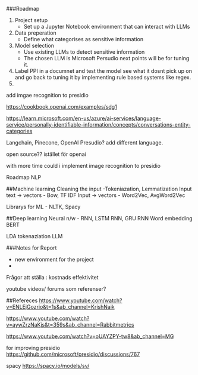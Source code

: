 
###Roadmap
1. Project setup
   - Set up a Jupyter Notebook environment that can interact with LLMs
2. Data preperation
    - Define what categorises as sensitive information
3. Model selection
    - Use existing LLMs to detect sensitive information
    - The chosen LLM is Microsoft Persudio next points will be for tuning it.
4. Label PPI in a documnet and test the model see what it dosnt pick up on and go back to tuning it by implementing rule based systems like regex.
5. 


add imgae recognition to presidio


https://cookbook.openai.com/examples/sdg1

https://learn.microsoft.com/en-us/azure/ai-services/language-service/personally-identifiable-information/concepts/conversations-entity-categories

Langchain, Pinecone, OpenAI
Presudio? add different language.


open source?? istället för openai

with more time could i implement image recognition to presidio




Roadmap NLP

##Machine learning
Cleaning the input -Tokeniazation, Lemmatization
Input text -> vectors - Bow, TF IDF
Input -> vectors - Word2Vec, AvgWord2Vec

Librarys for ML - NLTK, Spacy

##Deep learning
Neural n/w - RNN, LSTM RNN, GRU RNN
Word embedding
BERT

LDA
tokenaziation
LLM







###Notes for Report
- new environment for the project
- 



Frågor att ställa :
kostnads effektivitet

 youtube videos/ forums som referenser?




##Refereces
https://www.youtube.com/watch?v=ENLEjGozrio&t=1s&ab_channel=KrishNaik

https://www.youtube.com/watch?v=aywZrzNaKjs&t=359s&ab_channel=Rabbitmetrics

https://www.youtube.com/watch?v=oUAYZPY-tw8&ab_channel=MG

for improving presidio
https://github.com/microsoft/presidio/discussions/767

spacy
https://spacy.io/models/sv/

